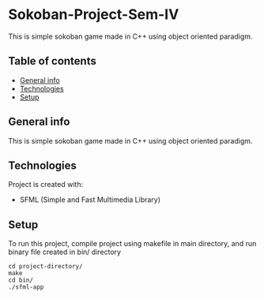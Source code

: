 # Sokoban-Project-Sem-IV
This is simple sokoban game made in C++ using object oriented paradigm.

## Table of contents
* [General info](#general-info)
* [Technologies](#technologies)
* [Setup](#setup)

## General info
This is simple sokoban game made in C++ using object oriented paradigm.

## Technologies
Project is created with:
* SFML (Simple and Fast Multimedia Library) 



## Setup
To run this project, compile project using makefile in main directory, and run binary file created in bin/ directory

```
cd project-directory/
make
cd bin/
./sfml-app
```
